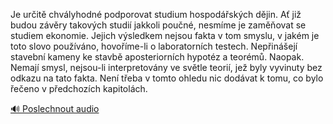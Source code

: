 
Je určitě chvályhodné podporovat studium hospodářských dějin. Ať již budou závěry takových studií jakkoli poučné, nesmíme je zaměňovat se studiem ekonomie. Jejich výsledkem nejsou fakta v tom smyslu, v jakém je toto slovo používáno, hovoříme-li o laboratorních testech. Nepřinášejí stavební kameny ke stavbě aposteriorních hypotéz a teorémů. Naopak. Nemají smysl, nejsou-li interpretovány ve světle teorií, jež byly vyvinuty bez odkazu na tato fakta. Není třeba v tomto ohledu nic dodávat k tomu, co bylo řečeno v předchozích kapitolách.

[🔊 Poslechnout audio](/data/7-paragraphs/audio/chapter_168/para_002-Je-urit-chvlyhodn-podporovat-studium-hospods.mp3)
